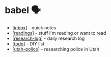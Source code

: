 # babel 🗣

- [[inbox]] - quick notes
- [[readings]] - stuff I'm reading or want to read
- [[research-log]] - daily research log
- [[todo]] - DIY list
- [[utah-police]] - researching police in Utah

[//begin]: # "Autogenerated link references for markdown compatibility"
[inbox]: inbox "Inbox"
[foam-tips]: foam-tips "Foam tips"
[readings]: readings "readings"
[research-log]: research-log "Research Log: 2017-"
[todo]: todo "Todo"
[utah-police]: utah-police "Utah Police"
[//end]: # "Autogenerated link references"
